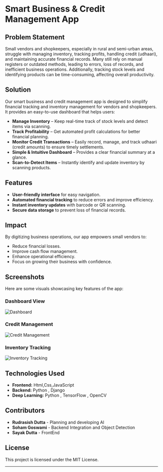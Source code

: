 # Smart Business & Credit Management App

## Problem Statement
Small vendors and shopkeepers, especially in rural and semi-urban areas, struggle with managing inventory, tracking profits, handling credit (udhaari), and maintaining accurate financial records. Many still rely on manual registers or outdated methods, leading to errors, loss of records, and inefficient business operations. Additionally, tracking stock levels and identifying products can be time-consuming, affecting overall productivity.

## Solution
Our smart business and credit management app is designed to simplify financial tracking and inventory management for vendors and shopkeepers. It provides an easy-to-use dashboard that helps users:

- **Manage Inventory** – Keep real-time track of stock levels and detect items via scanning.
- **Track Profitability** – Get automated profit calculations for better financial planning.
- **Monitor Credit Transactions** – Easily record, manage, and track udhaari (credit amounts) to ensure timely settlements.
- **Simple & Intuitive Dashboard** – Provides a clear financial summary at a glance.
- **Scan-to-Detect Items** – Instantly identify and update inventory by scanning products.

## Features
- **User-friendly interface** for easy navigation.
- **Automated financial tracking** to reduce errors and improve efficiency.
- **Instant inventory updates** with barcode or QR scanning.
- **Secure data storage** to prevent loss of financial records.

## Impact
By digitizing business operations, our app empowers small vendors to:
- Reduce financial losses.
- Improve cash flow management.
- Enhance operational efficiency.
- Focus on growing their business with confidence.

## Screenshots
Here are some visuals showcasing key features of the app:

### Dashboard View
![Dashboard](Screenshot-11.png)

### Credit Management
![Credit Management](Screenshot-57.png)

### Inventory Tracking
![Inventory Tracking](Screenshot-13.png)

## Technologies Used
- **Frontend:** Html,Css,JavaScript
- **Backend:** Python , Django
- **Deep Learning:** Python , TensorFlow , OpenCV
 

 
   

## Contributors
- **Rudrasish Dutta** - Planning and developing AI
- **Soham Goswami** - Backend Integration and Object Detection
- **Sayak Dutta** - FrontEnd

## License
This project is licensed under the MIT License.

---
 

